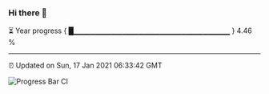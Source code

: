 ### Hi there 👋

⏳ Year progress { █▁▁▁▁▁▁▁▁▁▁▁▁▁▁▁▁▁▁▁▁▁▁▁▁▁▁▁▁▁ } 4.46 %

---

⏰ Updated on Sun, 17 Jan 2021 06:33:42 GMT

![Progress Bar CI](https://github.com/liununu/liununu/workflows/Progress%20Bar%20CI/badge.svg)
